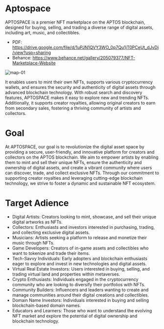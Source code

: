 # Aptospace
APTOSPACE is a premier NFT marketplace on the APTOS blockchain, designed for buying, selling, and trading a diverse range of digital assets, including art, music, and collectibles.
- PDF: https://drive.google.com/file/d/1uPJN1QVY3WO_0p7Qu1jT0PCeUt_dJvDj/view?usp=sharing
- Behance: https://www.behance.net/gallery/205079377/NFT-Marketplace-Website

![map-01](https://github.com/user-attachments/assets/b316240c-0e11-424d-ad91-6d7bddeb4298)

It enables users to mint their own NFTs, supports various cryptocurrency wallets, and ensures the security and
authenticity of digital assets through advanced blockchain technology. With robust search and discovery features, APTOSPACE makes it easy to
explore new and trending NFTs. Additionally, it supports creator royalties, allowing original creators to earn from secondary sales, fostering a thriving
community of artists and collectors.

# Goal
At APTOSPACE, our goal is to revolutionize the digital asset space by providing a secure, user-friendly, and innovative platform for creators and
collectors on the APTOS blockchain. We aim to empower artists by enabling them to mint and sell their unique NFTs, ensure the authenticity and
ownership of digital assets, and create a vibrant community where users can discover, trade, and collect exclusive NFTs. Through our commitment to
supporting creator royalties and leveraging cutting-edge blockchain technology, we strive to foster a dynamic and sustainable NFT ecosystem.

# Target Adience
- Digital Artists: Creators looking to mint, showcase, and sell their unique digital artworks as NFTs.
- Collectors: Enthusiasts and investors interested in purchasing, trading, and collecting exclusive digital assets.
- Musicians: Artists seeking a platform to release and monetize their music through NFTs.
- Game Developers: Creators of in-game assets and collectibles who want to tokenize and trade their items.
- Tech-Savvy Individuals: Early adopters and blockchain enthusiasts eager to explore and invest in new technologies and digital assets.
- Virtual Real Estate Investors: Users interested in buying, selling, and trading virtual land and properties within metaverses.
- Crypto Enthusiasts: Individuals engaged in the cryptocurrency community who are looking to diversify their portfolios with NFTs.
- Community Builders: Influencers and leaders wanting to create and manage communities around their digital creations and collectibles.
- Domain Name Investors: Individuals interested in buying and selling blockchain-based domain names.
- Educators and Learners: Those who want to understand the evolving NFT market and explore the potential of digital ownership and blockchain technology.

